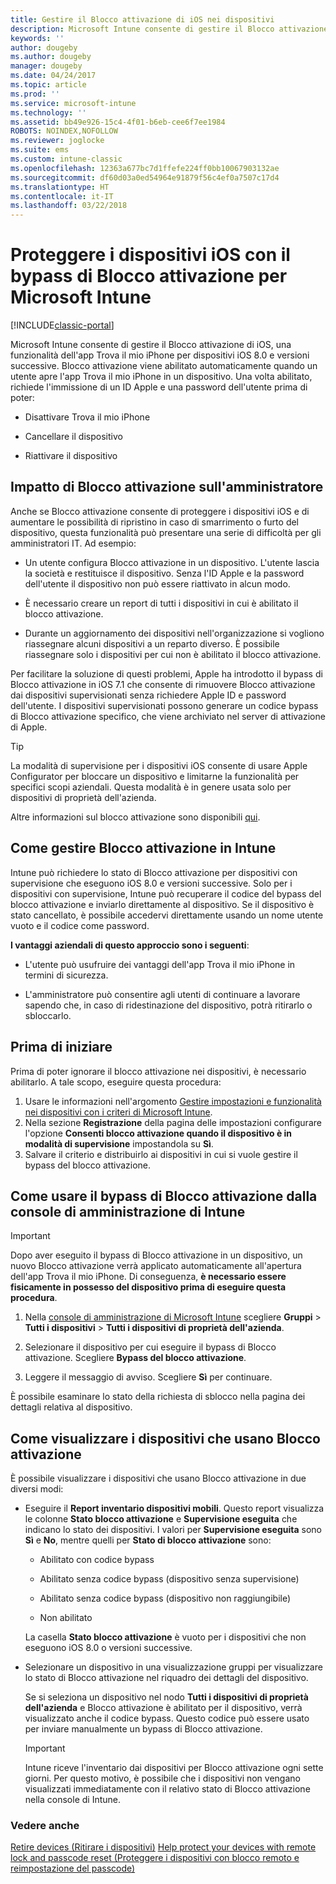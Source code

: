 ```yaml
---
title: Gestire il Blocco attivazione di iOS nei dispositivi
description: Microsoft Intune consente di gestire il Blocco attivazione di iOS, una funzionalità dell'app Trova il mio iPhone per dispositivi iOS 7.1 e versioni successive.
keywords: ''
author: dougeby
ms.author: dougeby
manager: dougeby
ms.date: 04/24/2017
ms.topic: article
ms.prod: ''
ms.service: microsoft-intune
ms.technology: ''
ms.assetid: bb49e926-15c4-4f01-b6eb-cee6f7ee1984
ROBOTS: NOINDEX,NOFOLLOW
ms.reviewer: joglocke
ms.suite: ems
ms.custom: intune-classic
ms.openlocfilehash: 12363a677bc7d1ffefe224ff0bb10067903132ae
ms.sourcegitcommit: df60d03a0ed54964e91879f56c4ef0a7507c17d4
ms.translationtype: HT
ms.contentlocale: it-IT
ms.lasthandoff: 03/22/2018
---
```

# <a name="help-protect-ios-devices-with-activation-lock-bypass-for-microsoft-intune"></a>Proteggere i dispositivi iOS con il bypass di Blocco attivazione per Microsoft Intune

[!INCLUDE[classic-portal](../includes/classic-portal.md)]

Microsoft Intune consente di gestire il Blocco attivazione di iOS, una funzionalità dell'app Trova il mio iPhone per dispositivi iOS 8.0 e versioni successive. Blocco attivazione viene abilitato automaticamente quando un utente apre l'app Trova il mio iPhone in un dispositivo. Una volta abilitato, richiede l'immissione di un ID Apple e una password dell'utente prima di poter: 

-   Disattivare Trova il mio iPhone

-   Cancellare il dispositivo

-   Riattivare il dispositivo

## <a name="how-activation-lock-affects-you"></a>Impatto di Blocco attivazione sull'amministratore
Anche se Blocco attivazione consente di proteggere i dispositivi iOS e di aumentare le possibilità di ripristino in caso di smarrimento o furto del dispositivo, questa funzionalità può presentare una serie di difficoltà per gli amministratori IT. Ad esempio:

-   Un utente configura Blocco attivazione in un dispositivo. L'utente lascia la società e restituisce il dispositivo. Senza l'ID Apple e la password dell'utente il dispositivo non può essere riattivato in alcun modo.

-   È necessario creare un report di tutti i dispositivi in cui è abilitato il blocco attivazione.

-   Durante un aggiornamento dei dispositivi nell'organizzazione si vogliono riassegnare alcuni dispositivi a un reparto diverso. È possibile riassegnare solo i dispositivi per cui non è abilitato il blocco attivazione.

Per facilitare la soluzione di questi problemi, Apple ha introdotto il bypass di Blocco attivazione in iOS 7.1 che consente di rimuovere Blocco attivazione dai dispositivi supervisionati senza richiedere Apple ID e password dell'utente. I dispositivi supervisionati possono generare un codice bypass di Blocco attivazione specifico, che viene archiviato nel server di attivazione di Apple.

> [!TIP]
> La modalità di supervisione per i dispositivi iOS consente di usare Apple Configurator per bloccare un dispositivo e limitarne la funzionalità per specifici scopi aziendali. Questa modalità è in genere usata solo per dispositivi di proprietà dell'azienda.

Altre informazioni sul blocco attivazione sono disponibili [qui](https://support.apple.com/en-us/HT201365).

## <a name="how-intune-helps-you-manage-activation-lock"></a>Come gestire Blocco attivazione in Intune
Intune può richiedere lo stato di Blocco attivazione per dispositivi con supervisione che eseguono iOS 8.0 e versioni successive. Solo per i dispositivi con supervisione, Intune può recuperare il codice del bypass del blocco attivazione e inviarlo direttamente al dispositivo. Se il dispositivo è stato cancellato, è possibile accedervi direttamente usando un nome utente vuoto e il codice come password.

**I vantaggi aziendali di questo approccio sono i seguenti**:

-   L'utente può usufruire dei vantaggi dell'app Trova il mio iPhone in termini di sicurezza.

-   L'amministratore può consentire agli utenti di continuare a lavorare sapendo che, in caso di ridestinazione del dispositivo, potrà ritirarlo o sbloccarlo.

## <a name="before-you-start"></a>Prima di iniziare

Prima di poter ignorare il blocco attivazione nei dispositivi, è necessario abilitarlo. A tale scopo, eseguire questa procedura:

1. Usare le informazioni nell'argomento [Gestire impostazioni e funzionalità nei dispositivi con i criteri di Microsoft Intune](/intune-classic/deploy-use/ios-policy-settings-in-microsoft-intune).
2. Nella sezione **Registrazione** della pagina delle impostazioni configurare l'opzione **Consenti blocco attivazione quando il dispositivo è in modalità di supervisione** impostandola su **Sì**.
3. Salvare il criterio e distribuirlo ai dispositivi in cui si vuole gestire il bypass del blocco attivazione.

## <a name="how-to-use-activation-lock-bypass-from-the-intune-admin-console"></a>Come usare il bypass di Blocco attivazione dalla console di amministrazione di Intune
> [!IMPORTANT]
> Dopo aver eseguito il bypass di Blocco attivazione in un dispositivo, un nuovo Blocco attivazione verrà applicato automaticamente all'apertura dell'app Trova il mio iPhone. Di conseguenza, **è necessario essere fisicamente in possesso del dispositivo prima di eseguire questa procedura**.

1.  Nella [console di amministrazione di Microsoft Intune](https://manage.microsoft.com) scegliere **Gruppi** &gt; **Tutti i dispositivi** &gt; **Tutti i dispositivi di proprietà dell'azienda**.

2.  Selezionare il dispositivo per cui eseguire il bypass di Blocco attivazione. Scegliere **Bypass del blocco attivazione**.

3.  Leggere il messaggio di avviso. Scegliere **Sì** per continuare.

È possibile esaminare lo stato della richiesta di sblocco nella pagina dei dettagli relativa al dispositivo.

## <a name="how-to-see-which-devices-are-using-activation-lock"></a>Come visualizzare i dispositivi che usano Blocco attivazione
È possibile visualizzare i dispositivi che usano Blocco attivazione in due diversi modi:

-   Eseguire il **Report inventario dispositivi mobili**. Questo report visualizza le colonne **Stato blocco attivazione** e **Supervisione eseguita** che indicano lo stato dei dispositivi. I valori per **Supervisione eseguita** sono **Sì** e **No**, mentre quelli per **Stato di blocco attivazione** sono:

    -   Abilitato con codice bypass

    -   Abilitato senza codice bypass (dispositivo senza supervisione)

    -   Abilitato senza codice bypass (dispositivo non raggiungibile)

    -   Non abilitato

    La casella **Stato blocco attivazione** è vuoto per i dispositivi che non eseguono iOS 8.0 o versioni successive.

-   Selezionare un dispositivo in una visualizzazione gruppi per visualizzare lo stato di Blocco attivazione nel riquadro dei dettagli del dispositivo.

    Se si seleziona un dispositivo nel nodo **Tutti i dispositivi di proprietà dell'azienda** e Blocco attivazione è abilitato per il dispositivo, verrà visualizzato anche il codice bypass. Questo codice può essere usato per inviare manualmente un bypass di Blocco attivazione.

    > [!IMPORTANT]
    >Intune riceve l'inventario dai dispositivi per Blocco attivazione ogni sette giorni. Per questo motivo, è possibile che i dispositivi non vengano visualizzati immediatamente con il relativo stato di Blocco attivazione nella console di Intune.


### <a name="see-also"></a>Vedere anche
[Retire devices (Ritirare i dispositivi)](retire-devices-from-microsoft-intune-management.md)
[Help protect your devices with remote lock and passcode reset (Proteggere i dispositivi con blocco remoto e reimpostazione del passcode)](use-remote-lock-and-passcode-reset-in-microsoft-intune.md)
